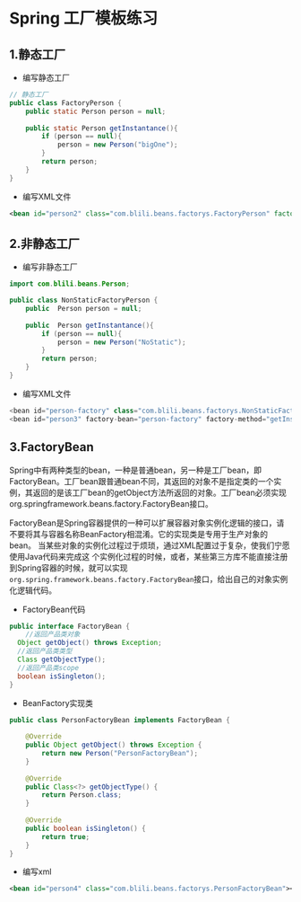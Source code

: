# Spring 工厂模板练习

## 1.静态工厂

- 编写静态工厂

```java
// 静态工厂
public class FactoryPerson {
    public static Person person = null;
    
    public static Person getInstantance(){
        if (person == null){
            person = new Person("bigOne");
        }
        return person;
    }
}
```

- 编写XML文件

```xml
<bean id="person2" class="com.blili.beans.factorys.FactoryPerson" factory-method="getInstantance"></bean>
```

## 2.非静态工厂

- 编写非静态工厂

```java
import com.blili.beans.Person;

public class NonStaticFactoryPerson {
    public  Person person = null;
    
    public  Person getInstantance(){
        if (person == null){
            person = new Person("NoStatic");
        }
        return person;
    }
}
```

- 编写XML文件

```java
<bean id="person-factory" class="com.blili.beans.factorys.NonStaticFactoryPerson"></bean>
<bean id="person3" factory-bean="person-factory" factory-method="getInstantance"></bean>
```

## 3.FactoryBean

Spring中有两种类型的bean，一种是普通bean，另一种是工厂bean，即FactoryBean。工厂bean跟普通bean不同，其返回的对象不是指定类的一个实例，其返回的是该工厂bean的getObject方法所返回的对象。工厂bean必须实现org.springframework.beans.factory.FactoryBean接口。

FactoryBean是Spring容器提供的一种可以扩展容器对象实例化逻辑的接口，请不要将其与容器名称BeanFactory相混淆。它的实现类是专用于生产对象的bean。
 当某些对象的实例化过程过于烦琐，通过XML配置过于复杂，使我们宁愿使用Java代码来完成这 个实例化过程的时候，或者，某些第三方库不能直接注册到Spring容器的时候，就可以实现`org.spring.framework.beans.factory.FactoryBean`接口，给出自己的对象实例化逻辑代码。

- FactoryBean代码

```java
public interface FactoryBean { 
    //返回产品类对象
  Object getObject() throws Exception; 
  //返回产品类类型
  Class getObjectType();
  //返回产品类scope
  boolean isSingleton(); 
} 
```

- BeanFactory实现类

```java
public class PersonFactoryBean implements FactoryBean {
    
    @Override
    public Object getObject() throws Exception {
        return new Person("PersonFactoryBean");
    }
    
    @Override
    public Class<?> getObjectType() {
        return Person.class;
    }
    
    @Override
    public boolean isSingleton() {
        return true;
    }
}
```

- 编写xml

```xml
<bean id="person4" class="com.blili.beans.factorys.PersonFactoryBean"></bean>
```